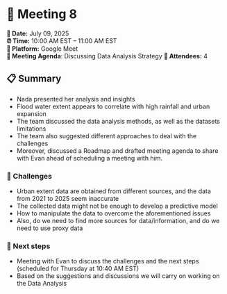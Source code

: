 # 📝 Meeting 8

**📅 Date:** July 09, 2025  
**⏰ Time:** 10:00 AM EST – 11:00 AM EST  
**📍 Platform:** Google Meet  
**📜 Meeting Agenda**: Discussing Data Analysis Strategy
**👥 Attendees:** 4

## 📋 Summary

- Nada presented her analysis and insights
- Flood water extent appears to correlate with high rainfall and urban expansion
- The team discussed the data analysis methods, as well as the datasets limitations
- The team also suggested different approaches to deal with the challenges
- Moreover, discussed a Roadmap and drafted meeting agenda to share with Evan
  ahead of scheduling a meeting with him.

### 📑 Challenges

- Urban extent data are obtained from different sources, and
  the data from 2021 to 2025 seem inaccurate
- The collected data might not be enough to develop a predictive model
- How to manipulate the data to overcome the aforementioned issues
- Also, do we need to find more sources for data/information, and
  do we need to use proxy data

### 🚀 Next steps

- Meeting with Evan to discuss the challenges and the next steps
  (scheduled for Thursday at 10:40 AM EST)
- Based on the suggestions and discussions we will carry on working on the Data Analysis

